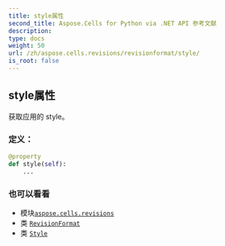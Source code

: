 ```yaml
---
title: style属性
second_title: Aspose.Cells for Python via .NET API 参考文献
description:
type: docs
weight: 50
url: /zh/aspose.cells.revisions/revisionformat/style/
is_root: false
---
```

## style属性

获取应用的 style。
### 定义：
```python
@property
def style(self):
    ...
```

### 也可以看看
* 模块[`aspose.cells.revisions`](../../)
* 类 [`RevisionFormat`](/cells/python-net/zh/aspose.cells.revisions/revisionformat)
* 类 [`Style`](/cells/python-net/zh/aspose.cells/style)
